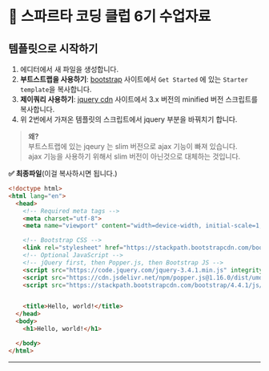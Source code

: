 # 🐻 스파르타 코딩 클럽 6기 수업자료

## 템플릿으로 시작하기

1. 에디터에서 새 파일을 생성합니다.
2. **부트스트랩을 사용하기**: [bootstrap](https://getbootstrap.com/) 사이트에서 `Get Started` 에 있는 `Starter template`을 복사합니다.
3. **제이쿼리 사용하기**: [jquery cdn](https://code.jquery.com/) 사이트에서 3.x 버전의 minified 버전 스크립트를 복사합니다.
4. 위 2번에서 가져온 템플릿의 스크립트에서 jquery 부분을 바꿔치기 합니다.

> **왜?**  
> 부트스트랩에 있는 jqeury 는 slim 버전으로 ajax 기능이 빠져 있습니다.  
> ajax 기능을 사용하기 위해서 slim 버전이 아닌것으로 대체하는 것입니다.

**✅ 최종파일**(이걸 복사하시면 됩니다.)  
```html
<!doctype html>
<html lang="en">
  <head>
    <!-- Required meta tags -->
    <meta charset="utf-8">
    <meta name="viewport" content="width=device-width, initial-scale=1, shrink-to-fit=no">

    <!-- Bootstrap CSS -->
    <link rel="stylesheet" href="https://stackpath.bootstrapcdn.com/bootstrap/4.4.1/css/bootstrap.min.css" integrity="sha384-Vkoo8x4CGsO3+Hhxv8T/Q5PaXtkKtu6ug5TOeNV6gBiFeWPGFN9MuhOf23Q9Ifjh" crossorigin="anonymous">
    <!-- Optional JavaScript -->
    <!-- jQuery first, then Popper.js, then Bootstrap JS -->
    <script src="https://code.jquery.com/jquery-3.4.1.min.js" integrity="sha256-CSXorXvZcTkaix6Yvo6HppcZGetbYMGWSFlBw8HfCJo=" crossorigin="anonymous"></script>
    <script src="https://cdn.jsdelivr.net/npm/popper.js@1.16.0/dist/umd/popper.min.js" integrity="sha384-Q6E9RHvbIyZFJoft+2mJbHaEWldlvI9IOYy5n3zV9zzTtmI3UksdQRVvoxMfooAo" crossorigin="anonymous"></script>
    <script src="https://stackpath.bootstrapcdn.com/bootstrap/4.4.1/js/bootstrap.min.js" integrity="sha384-wfSDF2E50Y2D1uUdj0O3uMBJnjuUD4Ih7YwaYd1iqfktj0Uod8GCExl3Og8ifwB6" crossorigin="anonymous"></script>


    <title>Hello, world!</title>
  </head>
  <body>
    <h1>Hello, world!</h1>

  </body>
</html>
```

---

